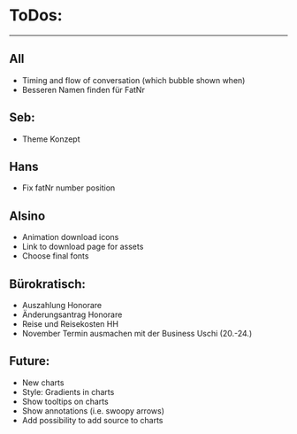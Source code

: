 # ToDos:
---

## All
- Timing and flow of conversation (which bubble shown when)
- Besseren Namen finden für FatNr

## Seb:
- Theme Konzept

## Hans
- Fix fatNr number position

## Alsino
- Animation download icons
- Link to download page for assets
- Choose final fonts

## Bürokratisch:
- Auszahlung Honorare
- Änderungsantrag Honorare
- Reise und Reisekosten HH
- November Termin ausmachen mit der Business Uschi (20.-24.)

## Future:
- New charts
- Style: Gradients in charts
- Show tooltips on charts
- Show annotations (i.e. swoopy arrows)
- Add possibility to add source to charts

